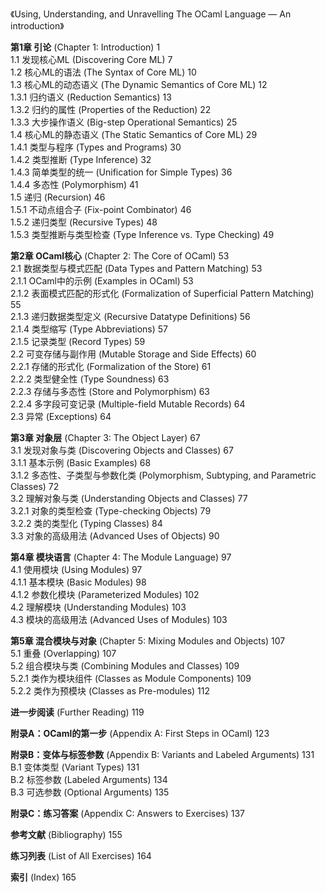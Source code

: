 

《Using, Understanding, and Unravelling The OCaml Language — An introduction》



**第1章 引论** (Chapter 1: Introduction) 1  
1.1 发现核心ML (Discovering Core ML) 7  
1.2 核心ML的语法 (The Syntax of Core ML) 10  
1.3 核心ML的动态语义 (The Dynamic Semantics of Core ML) 12  
1.3.1 归约语义 (Reduction Semantics) 13  
1.3.2 归约的属性 (Properties of the Reduction) 22  
1.3.3 大步操作语义 (Big-step Operational Semantics) 25  
1.4 核心ML的静态语义 (The Static Semantics of Core ML) 29  
1.4.1 类型与程序 (Types and Programs) 30  
1.4.2 类型推断 (Type Inference) 32  
1.4.3 简单类型的统一 (Unification for Simple Types) 36  
1.4.4 多态性 (Polymorphism) 41  
1.5 递归 (Recursion) 46  
1.5.1 不动点组合子 (Fix-point Combinator) 46  
1.5.2 递归类型 (Recursive Types) 48  
1.5.3 类型推断与类型检查 (Type Inference vs. Type Checking) 49  

**第2章 OCaml核心** (Chapter 2: The Core of OCaml) 53  
2.1 数据类型与模式匹配 (Data Types and Pattern Matching) 53  
2.1.1 OCaml中的示例 (Examples in OCaml) 53  
2.1.2 表面模式匹配的形式化 (Formalization of Superficial Pattern Matching) 55  
2.1.3 递归数据类型定义 (Recursive Datatype Definitions) 56  
2.1.4 类型缩写 (Type Abbreviations) 57  
2.1.5 记录类型 (Record Types) 59  
2.2 可变存储与副作用 (Mutable Storage and Side Effects) 60  
2.2.1 存储的形式化 (Formalization of the Store) 61  
2.2.2 类型健全性 (Type Soundness) 63  
2.2.3 存储与多态性 (Store and Polymorphism) 63  
2.2.4 多字段可变记录 (Multiple-field Mutable Records) 64  
2.3 异常 (Exceptions) 64  

**第3章 对象层** (Chapter 3: The Object Layer) 67  
3.1 发现对象与类 (Discovering Objects and Classes) 67  
3.1.1 基本示例 (Basic Examples) 68  
3.1.2 多态性、子类型与参数化类 (Polymorphism, Subtyping, and Parametric Classes) 72  
3.2 理解对象与类 (Understanding Objects and Classes) 77  
3.2.1 对象的类型检查 (Type-checking Objects) 79  
3.2.2 类的类型化 (Typing Classes) 84  
3.3 对象的高级用法 (Advanced Uses of Objects) 90  

**第4章 模块语言** (Chapter 4: The Module Language) 97  
4.1 使用模块 (Using Modules) 97  
4.1.1 基本模块 (Basic Modules) 98  
4.1.2 参数化模块 (Parameterized Modules) 102  
4.2 理解模块 (Understanding Modules) 103  
4.3 模块的高级用法 (Advanced Uses of Modules) 103  

**第5章 混合模块与对象** (Chapter 5: Mixing Modules and Objects) 107  
5.1 重叠 (Overlapping) 107  
5.2 组合模块与类 (Combining Modules and Classes) 109  
5.2.1 类作为模块组件 (Classes as Module Components) 109  
5.2.2 类作为预模块 (Classes as Pre-modules) 112  

**进一步阅读** (Further Reading) 119  

**附录A：OCaml的第一步** (Appendix A: First Steps in OCaml) 123  

**附录B：变体与标签参数** (Appendix B: Variants and Labeled Arguments) 131  
B.1 变体类型 (Variant Types) 131  
B.2 标签参数 (Labeled Arguments) 134  
B.3 可选参数 (Optional Arguments) 135  

**附录C：练习答案** (Appendix C: Answers to Exercises) 137  

**参考文献** (Bibliography) 155  

**练习列表** (List of All Exercises) 164  

**索引** (Index) 165  
